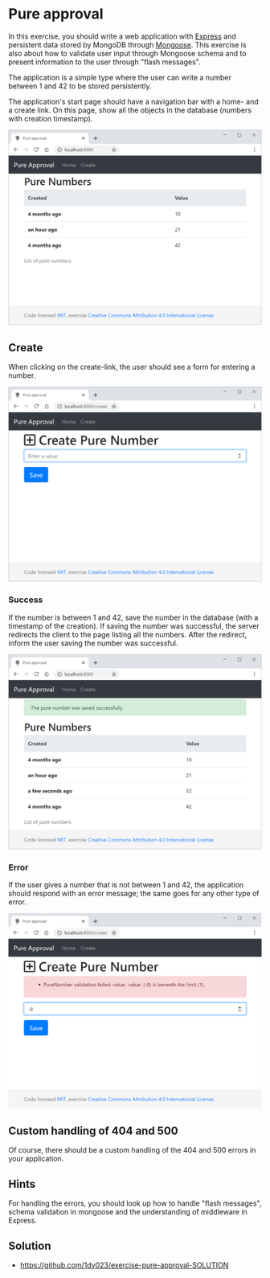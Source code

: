 # Pure approval

In this exercise, you should write a web application with [Express](http://expressjs.com/) and persistent data stored by MongoDB through [Mongoose](http://mongoosejs.com/). This exercise is also about how to validate user input through Mongoose schema and to present information to the user through "flash messages".

The application is a simple type where the user can write a number between 1 and 42 to be stored persistently.

The application's start page should have a navigation bar with a home- and a create link. On this page, show all the objects in the database (numbers with creation timestamp).

![index](./.readme/index.png)

## Create

When clicking on the create-link, the user should see a form for entering a number.

![create](./.readme/create.png)

### Success

If the number is between 1 and 42, save the number in the database (with a timestamp of the creation). If saving the number was successful, the server redirects the client to the page listing all the numbers. After the redirect, inform the user saving the number was successful.

![success](./.readme/success.png)

### Error

If the user gives a number that is not between 1 and 42, the application should respond with an error message; the same goes for any other type of error.

![error](./.readme/error.png)

## Custom handling of 404 and 500

Of course, there should be a custom handling of the 404 and 500 errors in your application.

## Hints

For handling the errors, you should look up how to handle "flash messages", schema validation in mongoose and the understanding of middleware in Express.

## Solution

- <https://github.com/1dv023/exercise-pure-approval-SOLUTION>
